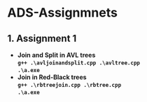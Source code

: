# ADS-Assignmnets

## 1.  Assignment 1

*   <b>Join and Split in AVL trees<b> <br/>
    `g++ .\avljoinandsplit.cpp .\avltree.cpp` <br/>
    `.\a.exe`
*   <b>Join in Red-Black trees<b> <br />
    `g++ .\rbtreejoin.cpp .\rbtree.cpp` <br/>
    `.\a.exe`